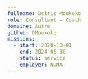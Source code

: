 ```yaml
---
fullname: Osiris Moukoko
role: Consultant - Coach
domaine: Autre
github: OMoukoko
missions:
  - start: 2020-10-01
    end: 2024-06-30
    status: service
    employer: NUMA
---
```

